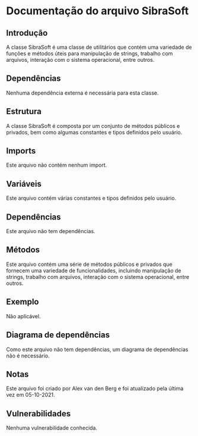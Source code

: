 # Documentação do arquivo SibraSoft

## Introdução

A classe SibraSoft é uma classe de utilitários que contém uma variedade de funções e métodos úteis para manipulação de strings, trabalho com arquivos, interação com o sistema operacional, entre outros.

## Dependências

Nenhuma dependência externa é necessária para esta classe.

## Estrutura

A classe SibraSoft é composta por um conjunto de métodos públicos e privados, bem como algumas constantes e tipos definidos pelo usuário.

## Imports

Este arquivo não contém nenhum import.

## Variáveis

Este arquivo contém várias constantes e tipos definidos pelo usuário.

## Dependências

Este arquivo não tem dependências.

## Métodos

Este arquivo contém uma série de métodos públicos e privados que fornecem uma variedade de funcionalidades, incluindo manipulação de strings, trabalho com arquivos, interação com o sistema operacional, entre outros.

## Exemplo

Não aplicável.

## Diagrama de dependências

Como este arquivo não tem dependências, um diagrama de dependências não é necessário.

## Notas

Este arquivo foi criado por Alex van den Berg e foi atualizado pela última vez em 05-10-2021.

## Vulnerabilidades

Nenhuma vulnerabilidade conhecida.